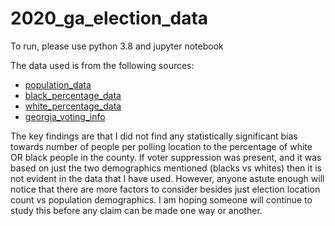 # 2020_ga_election_data

To run, please use python 3.8 and jupyter notebook 

The data used is from the following sources:
* [population_data](https://www.indexmundi.com/facts/united-states/quick-facts/georgia/population)
*  [black_percentage_data](https://www.indexmundi.com/facts/united-states/quick-facts/georgia/black-population-percentage#table)
* [white_percentage_data](https://www.indexmundi.com/facts/united-states/quick-facts/georgia/white-not-hispanic-population-percentage#table)
* [georgia_voting_info](https://elections.sos.ga.gov/Elections/advancedVotingInfoResult.do)

The key findings are that I did not find any statistically significant bias towards number of people per polling location
to the percentage of white OR black people in the county. If voter suppression was present, and it was based on just the 
two demographics mentioned (blacks vs whites) then it is not evident in the data that I have used. However, anyone astute
enough will notice that there are more factors to consider besides just election location count vs population demographics. 
I am hoping someone will continue to study this before any claim can be made one way or another. 


